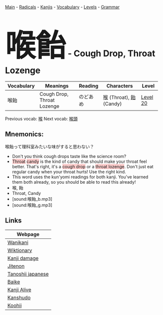 <style> bigfont {font-size: 100px}</style>
[Main](../README.md) -
[Radicals](../radicals.md) -
[Kanjis](../kanjis.md) -
[Vocabulary](../vocabulary.md) -
[Levels](../levels.md) -
[Grammar](../grammar.md)
# <bigfont> 喉飴</bigfont> - Cough Drop, Throat Lozenge 

| Vocabulary | Meanings | Reading | Characters | Level |
| --- | --- | --- | --- | --- |
| 喉飴 | Cough Drop, Throat Lozenge | のどあめ |  [喉](../kanjis/喉.md) (Throat), [飴](../kanjis/飴.md) (Candy) | [Level 20](../levels/wk_level20.md) |

Previous vocab: [喉](喉.md) Next vocab: [喉頭](喉頭.md) 

## Mnemonics:
喉飴って理科室みたいな味がすると思わない？
* Don't you think cough drops taste like the science room?
* <span style="background-color:#ffcccb"> Throat</span> <span style="background-color:#ffcccb"> candy</span> is the kind of candy that should make your throat feel better. That's right, it's a <span style="background-color:#ffcccb"> cough drop</span> or a <span style="background-color:#ffcccb"> throat lozenge</span>. Don't just eat regular candy when your throat hurts! Use the right kind.
* This word uses the kun'yomi readings for both kanji. You've learned them both already, so you should be able to read this already!
* 喉, 飴
* Throat, Candy
* [sound:喉飴_b.mp3]
* [sound:喉飴_g.mp3]


## Links 

| Webpage |
| --- |
| [Wanikani          ](https://www.wanikani.com/kanji/喉飴) |
| [Wiktionary        ](https://en.wiktionary.org/wiki/喉飴) |
| [Kanji damage      ](http://www.kanjidamage.com/kanji/search?utf8=✓&q=喉飴) |
| [Jitenon           ](https://jitenon.com/kanji/喉飴) |
| [Tanoshii japanese ](https://www.tanoshiijapanese.com/dictionary/kanji.cfm?k=喉飴) |
| [Baike             ](https://baike.baidu.com/item/喉飴) |
| [Kanji Alive       ](https://app.kanjialive.com/喉飴) |
| [Kanshudo          ](https://www.kanshudo.com/searchmn?q=喉飴) |
| [Koohii            ](https://kanji.koohii.com/study/kanji/喉飴) |
